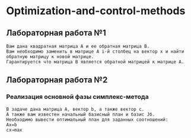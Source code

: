# Optimization-and-control-methods

## Лабораторная работа №1
```
Вам дана квадратная матрица A и ее обратная матрица B.
Вам необходимо заменить в матрице A i-й столбец на вектор x и найти обратную матрицу к новой матрице.
Гарантируется что матрица B является обратной матрицей к матрице A.
```

## Лабораторная работа №2
### Реализация основной фазы симплекс-метода

```
В задаче дана матрица A, вектор b, а также вектор c.
А также вам известен начальный базисный план и базис Jб​.
Необходимо вывести оптимальный план для заданных соотношений:
Ax=b
cx→max⁡
```